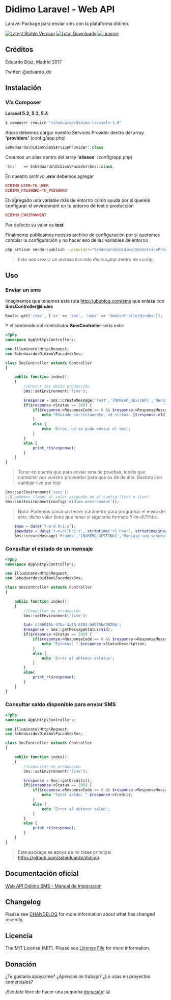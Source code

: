 Didimo Laravel - Web API
========================

Laravel Package para enviar sms con la plataforma didimo.

[![Latest Stable Version](https://poser.pugx.org/ssheduardo/didimo-laravel/v/stable)](https://packagist.org/packages/ssheduardo/didimo-laravel)
[![Total Downloads](https://poser.pugx.org/ssheduardo/didimo-laravel/downloads)](https://packagist.org/packages/ssheduardo/didimo-laravel)
[![License](https://poser.pugx.org/ssheduardo/didimo-laravel/license)](https://packagist.org/packages/ssheduardo/didimo-laravel)


## Créditos

Eduardo Díaz, Madrid 2017

Twitter: @eduardo_dx


## Instalación

### Vía Composer

**Laravel 5.2, 5.3, 5.4**
``` bash
$ composer require "ssheduardo/didimo-laravel=~1.0"
```

Ahora debemos cargar nuestro Services Provider dentro del array **'providers'** (config/app.php)

```php
Ssheduardo\Didimo\SmsServiceProvider::class
```

Creamos un alias dentro del array **'aliases'** (config/app.php)

```php
'Sms'   => Ssheduardo\Didimo\Facades\Sms::class,
```

En nuestro archivo **.env** debemos agregar

```php
DIDIMO_USER=TU_USER
DIDIMO_PASSWORD=TU_PASSWORD
```

Eh agregado una variable más de entorno como ayuda por si queréis configurar el environment en tu entorno de test o producción

```php
DIDIMO_ENVIRONMENT
```
Por defecto su valor es **test**

Finalmente publicamos nuestro archivo de configuración por si queremos cambiar la configuración y no hacer eso de las variables de entorno

```bash
php artisan vendor:publish --provider="Ssheduardo\Didimo\SmsServiceProvider"
```
>Esto nos creara un archivo llamado *didimo.php* dentro de config,

## Uso

### Enviar un sms

Imaginemos que tenemos esta ruta http://ubublog.com/sms que enlaza con **SmsController@index**

```php
Route::get('/sms', ['as' => 'sms', 'uses' => 'SmsController@index']);
```

Y el contenido del controlador **SmsController** sería este:
``` php
<?php
namespace App\Http\Controllers;

use Illuminate\Http\Request;
use Ssheduardo\Didimo\Facades\Sms;

class SmsController extends Controller
{

    public function index()
    {
        //Enviar sms desde producción
        Sms::setEnvironment('live');

        $response = Sms::createMessage('Test','[NUMERO_DESTINO]','Mensaje de prueba');
        if($response->Status == 200) {
            if($response->ResponseCode == 0 && $response->ResponseMessage == 'Operation Success') {
                echo "Enviado correctamente, id status: {$response->Id}";
            }
            else {
                echo 'Error, no se pudo enviar el sms';
            }
        }
        else {
            print_r($response);
        }
    }
}

```

> Tener en cuenta que para enviar sms de pruebas, tenéis que contactar por vuestro proveedor para que os de de alta. Bastará con cambiar live por test

```php
Sms::setEnvironment('test');
//O podemos llamar al valor asignado en el config (test o live)
Sms::setEnvironment(config('didimo.environment'));
```

> Nota: Podemos pasar un tercer parámetro para programar el envío del sms, dicho valor tiene que tener el siguiente formato Y-m-d\TH:i:s.

```php
    $now = date('Y-m-d H:i:s');
    $newdate = date('Y-m-d\TH:i:s', strtotime('+1 hour', strtotime($now)));
    Sms::createMessage('Prueba','[NUMERO_DESTINO]','Mensaje con scheduler',$newdate);
```


### Consultar el estado de un mensaje

```php
<?php
namespace App\Http\Controllers;

use Illuminate\Http\Request;
use Ssheduardo\Didimo\Facades\Sms;

class SmsController extends Controller
{

    public function index()
    {
        //Consultar en producción
        Sms::setEnvironment('live');

        $id='c366018b-97ba-4a78-8183-0d975bd2620b';
        $response = Sms::getMessageStatus($id);
        if($response->Status == 200) {
            if($response->ResponseCode == 0 && $response->ResponseMessage == 'Operation Success') {
                echo "Estatus: ".$response->StatusDescription;
            }
            else {
                echo 'Error al obtener estatus';
            }
        }
        else{
            print_r($response);
        }
    }
}

```

### Consultar saldo disponible para enviar SMS

```php
<?php
namespace App\Http\Controllers;

use Illuminate\Http\Request;
use Ssheduardo\Didimo\Facades\Sms;

class SmsController extends Controller
{

    public function index()
    {
        //Consultar en producción
        Sms::setEnvironment('live');

        $response = Sms::getCredits();
        if($response->Status == 200) {
            if($response->ResponseCode == 0 && $response->ResponseMessage == 'Operation Success') {
                echo "Total saldo: ".$response->Credits;
            }
            else {
                echo 'Error al obtener saldo';
            }
        }
        else {
            print_r($response);
        }
    }
}

```
> Este package se apoya de mi clase principal https://github.com/ssheduardo/didimo.

## Documentación oficial
[Web API Didimo SMS - Manual de Integracion](https://goo.gl/j0yKRP)


## Changelog

Please see [CHANGELOG](CHANGELOG.md) for more information about what has changed recently.

## Licencia

The MIT License (MIT). Please see [License File](LICENSE.md) for more information.

## Donación

¿Te gustaría apoyarme?
¿Aprecias mi trabajo?
¿Lo usas en proyectos comerciales?

¡Siéntete libre de hacer una pequeña [donación](https://www.paypal.com/cgi-bin/webscr?cmd=_donations&business=ssh%2eeduardo%40gmail%2ecom&lc=ES&currency_code=EUR&bn=PP%2dDonationsBF%3abtn_donate_LG%2egif%3aNonHosted)! :wink:

